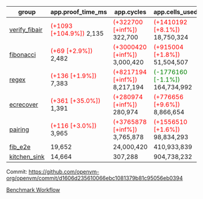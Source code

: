 | group | app.proof_time_ms | app.cycles | app.cells_used | leaf.proof_time_ms | leaf.cycles | leaf.cells_used |
| -- | -- | -- | -- | -- | -- | -- |
| [verify_fibair](https://github.com/openvm-org/openvm/blob/benchmark-results/benchmarks-pr/1567/verify_fibair-d1606d235610066ebc1081379b81c95056eb0394.md) |<span style='color: red'>(+1093 [+104.9%])</span> 2,135 | <span style='color: red'>(+322700 [+inf%])</span> 322,700 | <span style='color: red'>(+1410192 [+8.1%])</span> 18,750,324 |- | - | - |
| [fibonacci](https://github.com/openvm-org/openvm/blob/benchmark-results/benchmarks-pr/1567/fibonacci-d1606d235610066ebc1081379b81c95056eb0394.md) |<span style='color: red'>(+69 [+2.9%])</span> 2,482 | <span style='color: red'>(+3000420 [+inf%])</span> 3,000,420 | <span style='color: red'>(+915004 [+1.8%])</span> 51,504,507 |<span style='color: red'>(+1040 [+33.5%])</span> 4,148 | <span style='color: red'>(+1247962 [+inf%])</span> 1,247,962 | <span style='color: red'>(+1050958 [+1.5%])</span> 70,885,636 |
| [regex](https://github.com/openvm-org/openvm/blob/benchmark-results/benchmarks-pr/1567/regex-d1606d235610066ebc1081379b81c95056eb0394.md) |<span style='color: red'>(+136 [+1.9%])</span> 7,383 | <span style='color: red'>(+8217194 [+inf%])</span> 8,217,194 | <span style='color: green'>(-1776160 [-1.1%])</span> 164,734,992 |<span style='color: green'>(-1573 [-12.5%])</span> 10,992 | <span style='color: red'>(+3326602 [+inf%])</span> 3,326,602 | <span style='color: green'>(-59116996 [-19.5%])</span> 244,539,030 |
| [ecrecover](https://github.com/openvm-org/openvm/blob/benchmark-results/benchmarks-pr/1567/ecrecover-d1606d235610066ebc1081379b81c95056eb0394.md) |<span style='color: red'>(+361 [+35.0%])</span> 1,391 | <span style='color: red'>(+280974 [+inf%])</span> 280,974 | <span style='color: red'>(+776656 [+9.6%])</span> 8,866,654 |<span style='color: red'>(+331 [+3.2%])</span> 10,835 | <span style='color: red'>(+2934839 [+inf%])</span> 2,934,839 | <span style='color: red'>(+2131454 [+0.9%])</span> 247,225,806 |
| [pairing](https://github.com/openvm-org/openvm/blob/benchmark-results/benchmarks-pr/1567/pairing-d1606d235610066ebc1081379b81c95056eb0394.md) |<span style='color: red'>(+116 [+3.0%])</span> 3,965 | <span style='color: red'>(+3765878 [+inf%])</span> 3,765,878 | <span style='color: red'>(+1556510 [+1.6%])</span> 98,834,293 |<span style='color: green'>(-2242 [-29.1%])</span> 5,454 | <span style='color: red'>(+2010318 [+inf%])</span> 2,010,318 | <span style='color: green'>(-57515171 [-28.0%])</span> 148,010,163 |
| [fib_e2e](https://github.com/openvm-org/openvm/blob/benchmark-results/benchmarks-pr/1567/fib_e2e-d1606d235610066ebc1081379b81c95056eb0394.md) | 19,652 |  24,000,420 |  410,933,839 | 23,577 |  7,462,499 |  441,087,991 |
| [kitchen_sink](https://github.com/openvm-org/openvm/blob/benchmark-results/benchmarks-pr/1567/kitchen_sink-d1606d235610066ebc1081379b81c95056eb0394.md) | 14,664 |  307,288 |  904,738,232 | 22,297 |  7,903,944 |  769,362,674 |


Commit: https://github.com/openvm-org/openvm/commit/d1606d235610066ebc1081379b81c95056eb0394

[Benchmark Workflow](https://github.com/openvm-org/openvm/actions/runs/16950535052)
